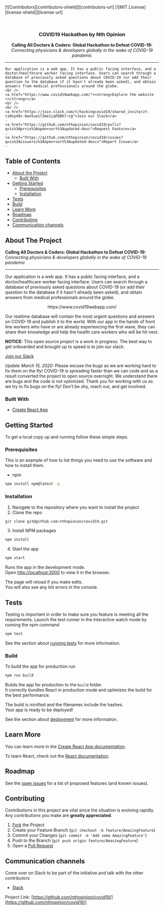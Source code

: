 [![Contributors][contributors-shield]][contributors-url]
[![MIT License][license-shield]][license-url]

<br />
<p align="center">
<!-- PROJECT LOGO 
  <a href="https://github.com/github_username/repo">
    <img src="images/logo.png" alt="Logo" width="80" height="80">
  </a>
-->
  <h3 align="center">COVID19 Hackathon by Nth Opinion</h3>

  <p align="center">
	<b> Calling All Doctors & Coders: Global Hackathon to Defeat COVID-19: </b> <i> Connecting physicians & developers globally in the wake of COVID-19 pandemic </i>
	<hr>

	Our application is a web app. It has a public facing interface, and a doctor/healthcare worker facing interface. Users can search through a database of previously asked questions about COVID-19 (or add their question to the database if it hasn't already been asked), and obtain answers from medical professionals around the globe.
    <br />
    <a href="https://www.covid19webapp.com/"><strong>Explore the website »</strong></a>
    <br />
    <br />
    <a href="https://join.slack.com/t/hackingcovid19/shared_invite/zt-cs0oy49c-bwn5uoilSme1iqFDDK7~zg">Join our Slack</a>
    ·
    <a href="https://github.com/nthopinion/covid19/pulls?q=is%3Apr+is%3Aopen+sort%3Aupdated-desc">Request Feature</a>
    .
    <a href="https://github.com/nthopinion/covid19/issues?q=is%3Aissue+is%3Aopen+sort%3Aupdated-descx">Report Issue</a>
    ·
  </p>
</p>


<!-- TABLE OF CONTENTS -->
## Table of Contents

* [About the Project](#about-the-project)
  * [Built With](#built-with)
* [Getting Started](#getting-started)
  * [Prerequisites](#prerequisites)
  * [Installation](#installation)
* [Tests](#test)
* [Build](#build)
* [Learn More](#learn-more)
* [Roadmap](#roadmap)
* [Contributing](#contributing)
* [Communication channels](#communication-channels)



<!-- ABOUT THE PROJECT -->
## About The Project
<b> Calling All Doctors & Coders: Global Hackathon to Defeat COVID-19: </b> <i> Connecting physicians & developers globally in the wake of COVID-19 pandemic </i>
<hr>
Our application is a web app. It has a public facing interface, and a doctor/healthcare worker facing interface. Users can search through a database of previously asked questions about COVID-19 (or add their question to the database if it hasn't already been asked), and obtain answers from medical professionals around the globe.

<p align="center">
https://www.covid19webapp.com/
</P>

Our realtime database will contain the most urgent questions and answers on COVID-19 and publish it to the world. With our app in the hands of front line workers who have or are already experiencing the first wave, they can share their knowledge and help the health care workers who will be hit next.

<b>NOTICE:</b> This open source project is a work in progress. The best way to get onboarded and brought up to speed is to join our slack: 

[Join our Slack](https://join.slack.com/t/hackingcovid19/shared_invite/zt-cs0oy49c-bwn5uoilSme1iqFDDK7~zg)

<i>Update March 15, 2020:</i> Please excuse the bugs as we are working hard to fix them on the fly! COVID-19 is spreading faster than we can code and as a result converted the project to open source overnight. We understand there are bugs and the code is not optimized. Thank you for working with us as we try to fix bugs on the fly! Don’t be shy, reach out, and get involved. 

<!--[![Product Name Screen Shot][product-screenshot]](https://example.com)

Here's a blank template to get started:
**To avoid retyping too much info. Do a search and replace with your text editor for the following:**
`github_username`, `repo`, `twitter_handle`, `email`
-->


### Built With

* [Create React App](https://github.com/facebook/create-react-app)


<!-- GETTING STARTED -->
## Getting Started

To get a local copy up and running follow these simple steps.

### Prerequisites

This is an example of how to list things you need to use the software and how to install them.
* npm
```sh
npm install npm@latest -g
```

### Installation
 
1. Navigate to the repository where you want to install the project
2. Clone the repo
```sh
git clone git@github.com:nthopinion/covid19.git
```
3. Install NPM packages
```sh
npm install
```
4. Start the app 
```sh
npm start
```
Runs the app in the development mode.<br />
Open [http://localhost:3000](http://localhost:3000) to view it in the browser.

The page will reload if you make edits.<br />
You will also see any lint errors in the console.


<!-- TEST
TODO: Add more to the testing workflow: how to write a test, where, etc.
 -->
## Tests 
Testing is important in order to make sure you feature is meeting all the requirements. 
Launch the test runner in the interactive watch mode by running the npm command<br />
```sh
npm test
```
See the section about [running tests](https://facebook.github.io/create-react-app/docs/running-tests) for more information.


<!-- BUILD -->
### Build
To build the app for production run
```sh
npm run build
```
Builds the app for production to the `build` folder.<br />
It correctly bundles React in production mode and optimizes the build for the best performance.

The build is minified and the filenames include the hashes.<br />
Your app is ready to be deployed!

See the section about [deployment](https://facebook.github.io/create-react-app/docs/deployment) for more information.


<!-- LEARN MORE -->
## Learn More

You can learn more in the [Create React App documentation](https://facebook.github.io/create-react-app/docs/getting-started).

To learn React, check out the [React documentation](https://reactjs.org/).


<!-- ROADMAP -->
## Roadmap

See the [open issues](https://github.com/github_username/repo/issues) for a list of proposed features (and known issues).



<!-- CONTRIBUTING -->
## Contributing

Contributions in this project are vital since the situation is evolving rapidly. Any contributions you make are **greatly appreciated**.

1. [Fork](https://github.com/nthopinion/covid19/fork/) the Project
2. Create your Feature Branch (`git checkout -b feature/AmazingFeature`)
3. Commit your Changes (`git commit -m 'Add some AmazingFeature'`)
4. Push to the Branch (`git push origin feature/AmazingFeature`)
5. Open a [Pull Request](https://github.com/nthopinion/covid19/compare)



<!-- LICENSE 
TODO: Uncomment this section when the license is agreed on
## License

Distributed under the MIT License. See `LICENSE` for more information.
-->


<!-- COMMUNICATIOIN CHANNELS -->
## Communication channels
Come over on Slack to be part of the initiative and talk with the other contributors
 - [Slack](https://join.slack.com/t/hackingcovid19/shared_invite/zt-cs0oy49c-bwn5uoilSme1iqFDDK7~zg) 

Project Link: [https://github.com/nthopinion/covid19/](https://github.com/nthopinion/covid19/)

